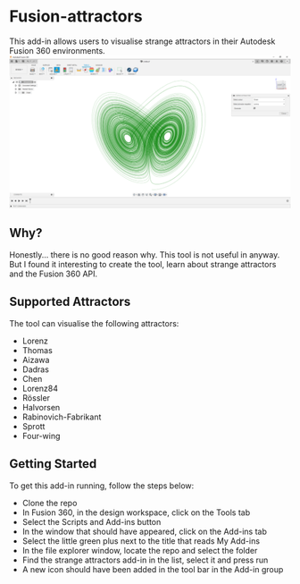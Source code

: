 # Fusion-attractors
This add-in allows users to visualise strange attractors in their Autodesk Fusion 360 environments. 
![Screenshot of the add-in being used](https://github.com/bartlettde/Fusion-attractors/blob/main/images/Picture3.png)

## Why? 
Honestly... there is no good reason why. This tool is not useful in anyway. But I found it interesting to create the tool, learn about strange attractors and the Fusion 360 API.

## Supported Attractors
The tool can visualise the following attractors:
- Lorenz
- Thomas
- Aizawa
- Dadras
- Chen
- Lorenz84
- Rössler
- Halvorsen
- Rabinovich-Fabrikant
- Sprott
- Four-wing

## Getting Started
To get this add-in running, follow the steps below:
- Clone the repo
- In Fusion 360, in the design workspace, click on the Tools tab
- Select the Scripts and Add-ins button
- In the window that should have appeared, click on the Add-ins tab
- Select the little green plus next to the title that reads My Add-ins
- In the file explorer window, locate the repo and select the folder
- Find the strange attractors add-in in the list, select it and press run
- A new icon should have been added in the tool bar in the Add-in group
